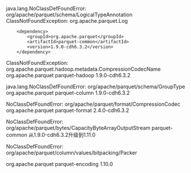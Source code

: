 
java.lang.NoClassDefFoundError: org/apache/parquet/schema/LogicalTypeAnnotation
ClassNotFoundException: org.apache.parquet.Log


        <dependency>
            <groupId>org.apache.parquet</groupId>
            <artifactId>parquet-common</artifactId>
            <version>1.9.0-cdh6.3.2</version>
        </dependency>
        
        
        
ClassNotFoundException: org.apache.parquet.hadoop.metadata.CompressionCodecName
        <dependency>
            <groupId>org.apache.parquet</groupId>
            <artifactId>parquet-hadoop</artifactId>
            <version>1.9.0-cdh6.3.2</version>
        </dependency>


java.lang.NoClassDefFoundError: org/apache/parquet/schema/GroupType
        <dependency>
            <groupId>org.apache.parquet</groupId>
            <artifactId>parquet-column</artifactId>
            <version>1.9.0-cdh6.3.2</version>
        </dependency>

NoClassDefFoundError: org/apache/parquet/format/CompressionCodec
        <dependency>
            <groupId>org.apache.parquet</groupId>
            <artifactId>parquet-format</artifactId>
            <version>2.4.0-cdh6.3.2</version>
        </dependency>
        
        
NoClassDefFoundError: org/apache/parquet/bytes/CapacityByteArrayOutputStream
parquet-common 从1.9.0-cdh6.3.2升级到1.11.0


NoClassDefFoundError: org/apache/parquet/column/values/bitpacking/Packer
<!-- https://mvnrepository.com/artifact/org.apache.parquet/parquet-encoding -->
<dependency>
    <groupId>org.apache.parquet</groupId>
    <artifactId>parquet-encoding</artifactId>
    <version>1.10.0</version>
</dependency>
